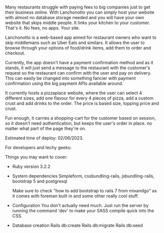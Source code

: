 Many restaurants struggle with paying fees to big companies just to get their business online. With Lanchonotto you can simply host your website with almost no database storage needed and you will have your own website that skips middle people. It links your kitchen to your customer. That's it. No fees, no apps. Your site.

Lanchonotto is a web-based app aimed for restaurant owners who want to skip middlemans such as Uber Eats and similars.
It allows the user to browse through your options of food/drink items, add them to order and checkout.

Currently, the app doesn't have a payment confirmation method and as it stands, it will just send a message to the restaurant with the customer's request so the restaurant can confirm with the user and pay on delivery. This can easily be changed into something fancier with payment confirmation using the big payment APIs available around.

It currently hosts a pizzaplace website, where the user can select 4 different sizes, add one flavour for every 4 pieces of pizza, add a custom crust and add drinks to the order. The price is based size, topping price and crust. 

Fun enough, it carries a shopping-cart for the customer based on session, so it doesn't need authentication, but keeps the user's order in place. no matter what part of the page they're on.

Estimated time of deploy: 02/06/2023.


For developers and techy geeks:

Things you may want to cover:

* Ruby version 3.2.2

* System dependencies
  Simpleform, cssbundling-rails, jsbundling-rails, bootstrap 5 and postgresql
  
  
  Make sure to check "how to add bootstrap to rails 7 from mixandgo" as it comes with foreman built in and some other really cool stuff.

* Configuration
  You don't actually need much. Just run the server by running the command 'dev' to make your SASS compile quick into the CSS.
  
* Database creation
  Rails db:create
  Rails db:migrate
  Rails db:seed

